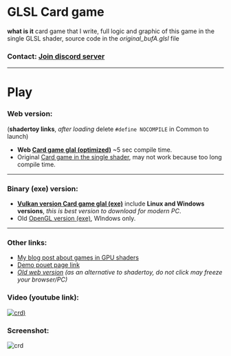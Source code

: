 # GLSL Card game

**what is it** card game that I write, full logic and graphic of this game in the single GLSL shader, source code in the *original_bufA.glsl* file

### Contact: [**Join discord server**](https://discord.gg/JKyqWgt)
___

# Play

### Web version: 

(**shadertoy links**, _after loading_ delete `#define NOCOMPILE` in Common to launch)

* **Web [Card game glal (optimized)](https://www.shadertoy.com/view/wdlGz8)** ~5 sec compile time.
* Original [Card game in the single shader](https://www.shadertoy.com/view/3sX3zN), may not work because too long compile time.
___

### Binary (exe) version:

* **[Vulkan version Card game glal (exe)](https://danilw.github.io/GLSL-howto/vulkan_sh_launcher/upl_demos/card_game_glsl.zip)** include **Linux and Windows versions**, _this is best version to download for modern PC_.
* Old [OpenGL version (exe)](https://danilw.github.io/card-game-GLSL/win_64.zip), WIndows only.
___

### Other links:

* [My blog post about games in GPU shaders](https://arugl.medium.com/games-in-the-gpu-shaders-a912414b1894)
* [Demo pouet page link](https://www.pouet.net/prod.php?which=84806)
* _[Old web version](https://danilw.github.io/card-game-GLSL/wasm_def/glsl_v2.html) (as an alternative to shadertoy, do not click may freeze your browser/PC)_

### Video (youtube link):
[![crd](https://danilw.github.io/card-game-GLSL/yt.png))](https://youtu.be/xMTVUL1_10M)

### Screenshot:
![crd](https://danilw.github.io/card-game-GLSL/scr.png)
